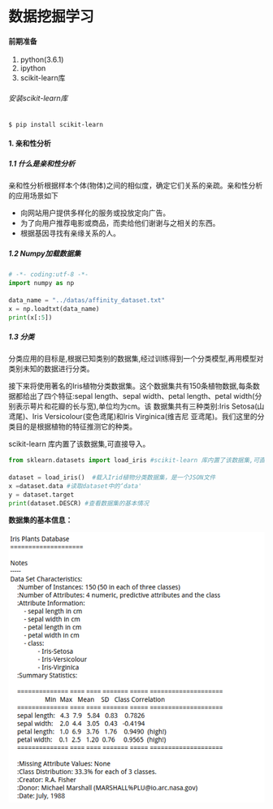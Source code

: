 # 数据挖掘学习
#### 前期准备
1. python(3.6.1)
2. ipython
3. scikit-learn库

###### 安装scikit-learn库
``
$ pip install scikit-learn 
``
#### 1. 亲和性分析
##### 1.1 什么是亲和性分析
亲和性分析根据样本个体(物体)之间的相似度，确定它们关系的亲疏。亲和性分析的应用场景如下
* 向网站用户提供多样化的服务或投放定向广告。
* 为了向用户推荐电影或商品，而卖给他们谢谢与之相关的东西。
* 根据基因寻找有亲缘关系的人。

##### 1.2 Numpy加载数据集
```python
# -*- coding:utf-8 -*-
import numpy as np 

data_name = "../datas/affinity_dataset.txt"
x = np.loadtxt(data_name)
print(x[:5])
```
##### 1.3 分类
分类应用的目标是,根据已知类别的数据集,经过训练得到一个分类模型,再用模型对类别未知的数据进行分类。

接下来将使用著名的Iris植物分类数据集。这个数据集共有150条植物数据,每条数据都给出了四个特征:sepal length、sepal width、petal length、petal width(分别表示萼片和花瓣的长与宽),单位均为cm。该
数据集共有三种类别:Iris Setosa(山鸢尾)、Iris Versicolour(变色鸢尾)和Iris Virginica(维吉尼
亚鸢尾)。我们这里的分类目的是根据植物的特征推测它的种类。

scikit-learn 库内置了该数据集,可直接导入。
```python
from sklearn.datasets import load_iris #scikit-learn 库内置了该数据集,可直接导入。

dataset = load_iris()  #载入Irid植物分类数据集，是一个JSON文件
x =dataset.data #读取dataset中的‘data'
y = dataset.target
print(dataset.DESCR) #查看数据集的基本情况
```
**数据集的基本信息：**

![](img/002.png)


